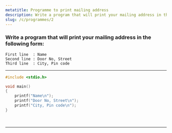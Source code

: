 ```yaml
---
metatitle: Programme to print mailing address
description: Write a program that will print your mailing address in the following form First line Name Second line Door No, Street Third line City, Pin code
slug: /c/programmes/2
---
```


### Write a program that will print your mailing address in the following form:

```
First line  : Name
Second line : Door No, Street
Third line  : City, Pin code
```

---

```c lineNumbers
#include <stdio.h>

void main()
{
    printf("Name\n");
    printf("Door No, Street\n");
    printf("City, Pin code\n");
}
```

<br/>

---
